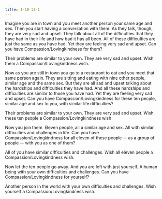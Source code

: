 ```yaml
---
title: 1-10-11-1
---
```


Imagine you are in town and you meet another person your same age and sex. Then you start having a conversation with them. As they talk, though, they are very sad and upset. They talk about all of the difficulties that they have had in their life and how bad it has all been. All of these difficulties are just the same as you have had. Yet they are feeling very sad and upset. Can you have Compassion/Lovingkindness for them?

Their problems are similar to your own. They are very sad and upset.
Wish them a Compassion/Lovingkindness wish.

Now as you are still in town you go to a restaurant to eat and you meet that same person again. They are sitting and eating with nine other people, similar age and the same sex. But they are all sad and upset talking about the hardships and difficulties they have had. And all these hardships and difficulties are similar to those you have had. Yet they are feeling very sad and upset. Can you have Compassion/Lovingkindness for these ten people, similar age and sex to you, with similar life difficulties?

Their problems are similar to your own. They are very sad and upset.
Wish these ten people a Compassion/Lovingkindness wish.

Now you join them. Eleven people, all a similar age and sex. All with similar difficulties and challenges in life. Can you have Compassion/Lovingkindness for all eleven of these people -- as a group of people -- with you as one of them?

All of you have similar difficulties and challenges. Wish all eleven people a Compassion/Lovingkindness wish.

Now let the ten people go away. And you are left with just yourself. A human being with your own difficulties and challenges. Can you have Compassion/Lovingkindness for yourself?

Another person in the world with your own difficulties and challenges.
Wish yourself a Compassion/Lovingkindness wish.